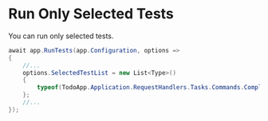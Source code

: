 # Run Only Selected Tests

You can run only selected tests.

```c#
await app.RunTests(app.Configuration, options =>
{
	//...
	options.SelectedTestList = new List<Type>()
	{
		typeof(TodoApp.Application.RequestHandlers.Tasks.Commands.Complete.Tests.Success)
	};
	//...
});
```